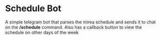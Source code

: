 # Schedule Bot
A simple telegram bot that parses the mirea schedule and sends it to chat on the __/schedule__ command. Also has a callback button to view the schedule on other days of the week
